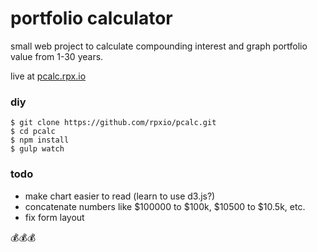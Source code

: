# portfolio calculator

small web project to calculate compounding interest and graph portfolio value from 1-30 years.

live at [pcalc.rpx.io](http://pcalc.rpx.io)

### diy
`$ git clone https://github.com/rpxio/pcalc.git`  
`$ cd pcalc`  
`$ npm install`  
`$ gulp watch`  

### todo
- make chart easier to read (learn to use d3.js?)
- concatenate numbers like $100000 to $100k, $10500 to $10.5k, etc.
- fix form layout

:moneybag::moneybag::moneybag:
